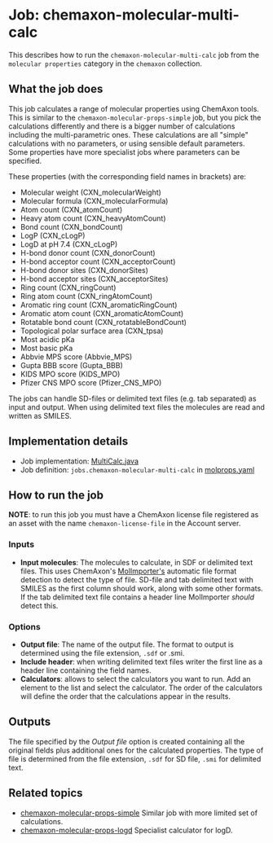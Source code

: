 # Job: chemaxon-molecular-multi-calc

This describes how to run the `chemaxon-molecular-multi-calc` job from the `molecular properties` category in the `chemaxon` collection.

## What the job does

This job calculates a range of molecular properties using ChemAxon tools.
This is similar to the `chemaxon-molecular-props-simple` job, but you pick the calculations differently and there is
a bigger number of calculations including the multi-parametric ones.
These calculations are all "simple" calculations with no parameters, or using sensible default parameters.
Some properties have more specialist jobs where parameters can be specified.

These properties (with the corresponding field names in brackets) are:
- Molecular weight (CXN_molecularWeight)
- Molecular formula (CXN_molecularFormula)
- Atom count (CXN_atomCount)
- Heavy atom count (CXN_heavyAtomCount)
- Bond count (CXN_bondCount)
- LogP (CXN_cLogP)
- LogD at pH 7.4 (CXN_cLogP)
- H-bond donor count (CXN_donorCount)
- H-bond acceptor count (CXN_acceptorCount)
- H-bond donor sites (CXN_donorSites)
- H-bond acceptor sites (CXN_acceptorSites)
- Ring count (CXN_ringCount)
- Ring atom count (CXN_ringAtomCount)
- Aromatic ring count (CXN_aromaticRingCount)
- Aromatic atom count (CXN_aromaticAtomCount)
- Rotatable bond count (CXN_rotatableBondCount)
- Topological polar surface area (CXN_tpsa)
- Most acidic pKa
- Most basic pKa
- Abbvie MPS score (Abbvie_MPS)
- Gupta BBB score (Gupta_BBB)
- KIDS MPO score (KIDS_MPO)
- Pfizer CNS MPO score (Pfizer_CNS_MPO)

The jobs can handle SD-files or delimited text files (e.g. tab separated) as input and output.
When using delimited text files the molecules are read and written as SMILES.

## Implementation details

* Job implementation: [MultiCalc.java](/app/src/main/java/squonk/jobs/chemaxon/MultiCalc.java)
* Job definition: `jobs.chemaxon-molecular-multi-calc` in [molprops.yaml](/data-manager/molprops.yaml)

## How to run the job

**NOTE**: to run this job you must have a ChemAxon license file registered as an asset with the name 
`chemaxon-license-file` in the Account server.

### Inputs

* **Input molecules**: The molecules to calculate, in SDF or delimited text files.
  This uses ChemAxon's [MolImporter's](https://apidocs.chemaxon.com/jchem/doc/dev/java/api/chemaxon/formats/MolImporter.html)
  automatic file format detection to detect the type of file. SD-file and tab delimited text with SMILES as the first column 
  should work, along with some other formats. If the tab delimited text file contains a header line MolImporter *should*
  detect this.

### Options

* **Output file**: The name of the output file. The format to output is determined using the file extension, `.sdf` or .smi.
* **Include header**: when writing delimited text files writer the first line as a header line containing the field names.
* **Calculators**: allows to select the calculators you want to run. Add an element to the list and select the calculator.
  The order of the calculators will define the order that the calculations appear in the results.

## Outputs

The file specified by the *Output file* option is created containing all the original fields plus additional ones for 
the calculated properties.
The type of file is determined from the file extension, `.sdf` for SD file, `.smi` for delimited text.


## Related topics

* [chemaxon-molecular-props-simple](chemaxon-molecular-props-simple.md) Similar job with more limited set of calculations.
* [chemaxon-molecular-props-logd](chemaxon-molecular-props-logd.md) Specialist calculator for logD.